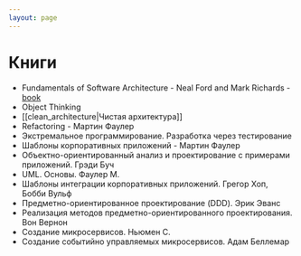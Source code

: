 ```yaml
---
layout: page
---
```


# Книги

* Fundamentals of Software Architecture - Neal Ford and Mark Richards - [book](https://ipfs.io/ipfs/QmWPuWZ85bLLHJWWThr8JHpSUL1nSZdJW16VPQPacJmWRA?filename=Fundamentals%20of%20Software%20Architecture%20-%20Neal%20Ford%20%26%20Mark%20Richards.epub)
* Object Thinking
* [[clean_architecture|Чистая архитектура]]
* Refactoring - Мартин Фаулер
* Экстремальное программирование. Разработка через тестирование 
* Шаблоны корпоративных приложений - Мартин Фаулер
* Объектно-ориентированный анализ и проектирование с примерами приложений. Грэди Буч
* UML. Основы. Фаулер М.
* Шаблоны интеграции корпоративных приложений. Грегор Хоп, Бобби Вульф
* Предметно-ориентированное проектирование (DDD). Эрик Эванс
* Реализация методов предметно-ориентированного проектирования. Вон Вернон
* Создание микросервисов. Ньюмен С.
* Создание событийно управляемых микросервисов. Адам Беллемар
